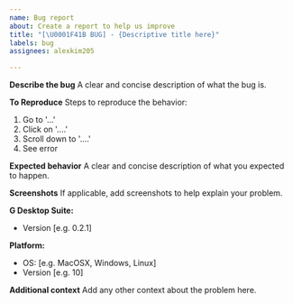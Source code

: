 ```yaml
---
name: Bug report
about: Create a report to help us improve
title: "[\U0001F41B BUG] - {Descriptive title here}"
labels: bug
assignees: alexkim205

---
```


**Describe the bug**
A clear and concise description of what the bug is.

**To Reproduce**
Steps to reproduce the behavior:
1. Go to '...'
2. Click on '....'
3. Scroll down to '....'
4. See error

**Expected behavior**
A clear and concise description of what you expected to happen.

**Screenshots**
If applicable, add screenshots to help explain your problem.

**G Desktop Suite:**
 - Version [e.g. 0.2.1]

**Platform:**
 - OS: [e.g. MacOSX, Windows, Linux]
 - Version [e.g. 10]

**Additional context**
Add any other context about the problem here.
